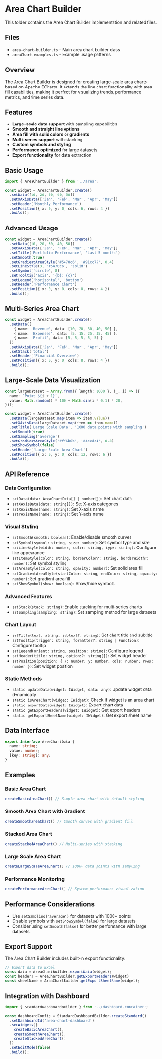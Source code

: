 # Area Chart Builder

This folder contains the Area Chart Builder implementation and related files.

## Files

- `area-chart-builder.ts` - Main area chart builder class
- `areaChart-examples.ts` - Example usage patterns

## Overview

The Area Chart Builder is designed for creating large-scale area charts based on Apache ECharts. It extends the line chart functionality with area fill capabilities, making it perfect for visualizing trends, performance metrics, and time series data.

## Features

- **Large-scale data support** with sampling capabilities
- **Smooth and straight line options**
- **Area fill with solid colors or gradients**
- **Multi-series support** with stacking
- **Custom symbols and styling**
- **Performance optimized** for large datasets
- **Export functionality** for data extraction

## Basic Usage

```typescript
import { AreaChartBuilder } from '../area';

const widget = AreaChartBuilder.create()
  .setData([10, 20, 30, 40, 50])
  .setXAxisData(['Jan', 'Feb', 'Mar', 'Apr', 'May'])
  .setHeader('Monthly Performance')
  .setPosition({ x: 0, y: 0, cols: 6, rows: 4 })
  .build();
```

## Advanced Usage

```typescript
const widget = AreaChartBuilder.create()
  .setData([10, 20, 30, 40, 50])
  .setXAxisData(['Jan', 'Feb', 'Mar', 'Apr', 'May'])
  .setTitle('Portfolio Performance', 'Last 5 months')
  .setSmooth(true)
  .setGradientAreaStyle('#5470c6', '#91cc75', 0.4)
  .setLineStyle(3, '#5470c6', 'solid')
  .setSymbol('circle', 8)
  .setTooltip('axis', '{b}: {c}')
  .setLegend('horizontal', 'bottom')
  .setHeader('Performance Chart')
  .setPosition({ x: 0, y: 0, cols: 8, rows: 4 })
  .build();
```

## Multi-Series Area Chart

```typescript
const widget = AreaChartBuilder.create()
  .setData([
    { name: 'Revenue', data: [10, 20, 30, 40, 50] },
    { name: 'Expenses', data: [5, 15, 25, 35, 45] },
    { name: 'Profit', data: [5, 5, 5, 5, 5] }
  ])
  .setXAxisData(['Jan', 'Feb', 'Mar', 'Apr', 'May'])
  .setStack('total')
  .setHeader('Financial Overview')
  .setPosition({ x: 0, y: 0, cols: 8, rows: 4 })
  .build();
```

## Large-Scale Data Visualization

```typescript
const largeDataset = Array.from({ length: 1000 }, (_, i) => ({
  name: `Point ${i + 1}`,
  value: Math.random() * 100 + Math.sin(i * 0.1) * 20,
}));

const widget = AreaChartBuilder.create()
  .setData(largeDataset.map(item => item.value))
  .setXAxisData(largeDataset.map(item => item.name))
  .setTitle('Large Scale Data', '1000 data points with sampling')
  .setSmooth(true)
  .setSampling('average')
  .setGradientAreaStyle('#ff6b6b', '#4ecdc4', 0.3)
  .setShowSymbol(false)
  .setHeader('Large Scale Area Chart')
  .setPosition({ x: 0, y: 0, cols: 12, rows: 6 })
  .build();
```

## API Reference

### Data Configuration

- `setData(data: AreaChartData[] | number[])`: Set chart data
- `setXAxisData(data: string[])`: Set X-axis categories
- `setXAxisName(name: string)`: Set X-axis name
- `setYAxisName(name: string)`: Set Y-axis name

### Visual Styling

- `setSmooth(smooth: boolean)`: Enable/disable smooth curves
- `setSymbol(symbol: string, size: number)`: Set symbol type and size
- `setLineStyle(width: number, color: string, type: string)`: Configure line appearance
- `setItemStyle(color: string, borderColor?: string, borderWidth?: number)`: Set symbol styling
- `setAreaStyle(color: string, opacity: number)`: Set solid area fill
- `setGradientAreaStyle(startColor: string, endColor: string, opacity: number)`: Set gradient area fill
- `setShowSymbol(show: boolean)`: Show/hide symbols

### Advanced Features

- `setStack(stack: string)`: Enable stacking for multi-series charts
- `setSampling(sampling: string)`: Set sampling method for large datasets

### Chart Layout

- `setTitle(text: string, subtext?: string)`: Set chart title and subtitle
- `setTooltip(trigger: string, formatter?: string | Function)`: Configure tooltip
- `setLegend(orient: string, position: string)`: Configure legend
- `setHeader(title: string, options?: string[])`: Set widget header
- `setPosition(position: { x: number; y: number; cols: number; rows: number })`: Set widget position

### Static Methods

- `static updateData(widget: IWidget, data: any)`: Update widget data dynamically
- `static isAreaChart(widget: IWidget)`: Check if widget is an area chart
- `static exportData(widget: IWidget)`: Export chart data
- `static getExportHeaders(widget: IWidget)`: Get export headers
- `static getExportSheetName(widget: IWidget)`: Get export sheet name

## Data Interface

```typescript
export interface AreaChartData {
  name: string;
  value: number;
  [key: string]: any;
}
```

## Examples

### Basic Area Chart
```typescript
createBasicAreaChart() // Simple area chart with default styling
```

### Smooth Area Chart with Gradient
```typescript
createSmoothAreaChart() // Smooth curves with gradient fill
```

### Stacked Area Chart
```typescript
createStackedAreaChart() // Multi-series with stacking
```

### Large Scale Area Chart
```typescript
createLargeScaleAreaChart() // 1000+ data points with sampling
```

### Performance Monitoring
```typescript
createPerformanceAreaChart() // System performance visualization
```

## Performance Considerations

- Use `setSampling('average')` for datasets with 1000+ points
- Disable symbols with `setShowSymbol(false)` for large datasets
- Consider using `setSmooth(false)` for better performance with large datasets

## Export Support

The Area Chart Builder includes built-in export functionality:

```typescript
// Export data to Excel
const data = AreaChartBuilder.exportData(widget);
const headers = AreaChartBuilder.getExportHeaders(widget);
const sheetName = AreaChartBuilder.getExportSheetName(widget);
```

## Integration with Dashboard

```typescript
import { StandardDashboardBuilder } from '../dashboard-container';

const dashboardConfig = StandardDashboardBuilder.createStandard()
  .setDashboardId('area-chart-dashboard')
  .setWidgets([
    createBasicAreaChart(),
    createSmoothAreaChart(),
    createStackedAreaChart()
  ])
  .setEditMode(false)
  .build();
``` 